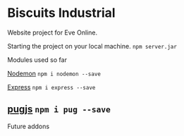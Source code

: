 # Biscuits Industrial
Website project for Eve Online.

Starting the project on your local machine.
``npm server.jar``

Modules used so far


[Nodemon](https://www.npmjs.com/package/nodemon)
``npm i nodemon --save``

[Express](https://www.npmjs.com/package/express)
``npm i express --save``

[pugjs](https://www.npmjs.com/package/pug)
``npm i pug --save``
------------------------------------------------------
Future addons

